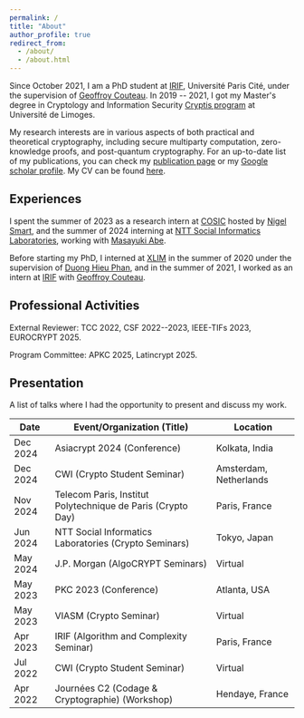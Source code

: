 ```yaml
---
permalink: /
title: "About"
author_profile: true
redirect_from: 
  - /about/
  - /about.html
---
```


Since October 2021, I am a PhD student at [IRIF](https://www.irif.fr/), Université Paris Cité, under the supervision of [Geoffroy Couteau](https://geoffroycouteau.github.io/). In 2019 -- 2021, I got my Master's degree in Cryptology and Information Security [Cryptis program](https://www.cryptis.fr/) at Université de Limoges. 

My research interests are in various aspects of both practical and theoretical cryptography, including secure multiparty computation, zero-knowledge proofs, and post-quantum cryptography. For an up-to-date list of my publications, you can check my [publication page](https://dungbui15.github.io/publications/) or my [Google scholar profile](https://scholar.google.com/citations?user=StGOHMUAAAAJ&hl=en&authuser=1). My CV can be found [here](/files/PhD_CV.pdf).

## Experiences
I spent the summer of 2023 as a research intern at [COSIC](https://www.esat.kuleuven.be/cosic/) hosted by [Nigel Smart](https://nigelsmart.github.io/), and the summer of 2024 interning at [NTT Social Informatics Laboratories](https://www.rd.ntt/e/sil/), working with [Masayuki Abe](https://security-kouza.github.io/nanacov/). 

Before starting my PhD, I interned at [XLIM](https://www.xlim.fr/en) in the summer of 2020 under the supervision of [Duong Hieu Phan](https://www.di.ens.fr/users/phan/index.html),  and in the summer of 2021, I worked as an intern at [IRIF](https://www.irif.fr/) with [Geoffroy Couteau](https://geoffroycouteau.github.io/). 



## Professional Activities
External Reviewer: TCC 2022, CSF 2022--2023, IEEE-TIFs 2023, EUROCRYPT 2025.

Program Committee: APKC 2025, Latincrypt 2025. 


## Presentation
A list of talks where I had the opportunity to present and discuss my work.

| Date        | Event/Organization (Title)                                   | Location              |
|-------------|--------------------------------------------------------------|-----------------------|
| Dec 2024    | Asiacrypt 2024 (Conference)                                  | Kolkata, India        |
| Dec 2024    | CWI (Crypto Student Seminar)                                 | Amsterdam, Netherlands|
| Nov 2024    | Telecom Paris, Institut Polytechnique de Paris (Crypto Day)  | Paris, France         |
| Jun 2024    | NTT Social Informatics Laboratories (Crypto Seminars)        | Tokyo, Japan          |
| May 2024    | J.P. Morgan (AlgoCRYPT Seminars)                             | Virtual               |
| May 2023    | PKC 2023 (Conference)                                       | Atlanta, USA          |
| May 2023    | VIASM (Crypto Seminar)                                      | Virtual               |
| Apr 2023    | IRIF (Algorithm and Complexity Seminar)                      | Paris, France         |
| Jul 2022    | CWI (Crypto Student Seminar)                                 | Virtual               |
| Apr 2022    | Journées C2 (Codage & Cryptographie) (Workshop)              | Hendaye, France       |
